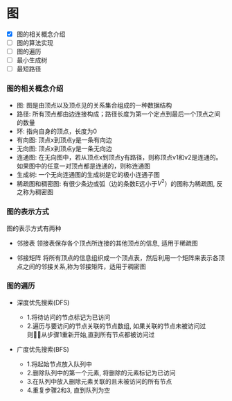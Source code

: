 # 图

- [x] 图的相关概念介绍
- [ ] 图的算法实现
- [ ] 图的遍历
- [ ] 最小生成树
- [ ] 最短路径

### 图的相关概念介绍

- 图: 图是由顶点以及顶点见的关系集合组成的一种数据结构
- 路径: 所有顶点都由边连接构成；路径长度为第一个定点到最后一个顶点之间的数量
- 环: 指向自身的顶点，长度为0
- 有向图: 顶点x到顶点y是一条有向边
- 无向图: 顶点x到顶点y是一条无向边
- 连通图: 在无向图中，若从顶点x到顶点y有路径，则称顶点v1和v2是连通的。如果图中的任意一对顶点都是连通的，则称连通图
- 生成树: 一个无向连通图的生成树是它的极小连通子图
- 稀疏图和稠密图: 有很少条边或弧（边的条数E远小于$V^2$）的图称为稀疏图, 反之称为稠密图


### 图的表示方式

图的表示方式有两种

- 邻接表
领接表保存各个顶点所连接的其他顶点的信息, 适用于稀疏图


- 邻接矩阵
将所有顶点的信息组织成一个顶点表，然后利用一个矩阵来表示各顶点之间的邻接关系,称为邻接矩阵，适用于稠密图


### 图的遍历

* 深度优先搜索(DFS)
  * 1.将待访问的节点标记为已访问
  * 2.遍历与要访问的节点关联的节点数组, 如果关联的节点未被访问过则从步骤1重新开始,直到所有节点都被访问过

* 广度优先搜索(BFS)
  * 1.将起始节点放入队列中
  * 2.删除队列中的第一个元素, 将删除的元素标记为已访问
  * 3.在队列中放入删除元素关联的且未被访问的所有节点
  * 4.重复步骤2和3, 直到队列为空
